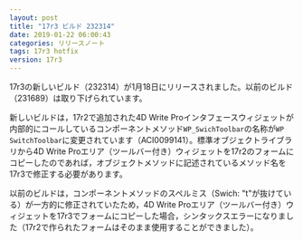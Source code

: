 ```yaml
---
layout: post
title: "17r3 ビルド 232314"
date: 2019-01-22 06:00:43
categories: リリースノート 
tags: 17r3 hotfix 
version: 17r3
---
```


17r3の新しいビルド（232314）が1月18日にリリースされました。以前のビルド（231689）は取り下げられています。

新しいビルドは，17r2で追加された4D Write Proインタフェースウィジェットが内部的にコールしているコンポーネントメソッド``WP_SwichToolbar``の名称が``WP SwitchToolbar``に変更されています（ACI0099141）。標準オブジェクトライブラリから4D Write Proエリア（ツールバー付き）ウィジェットを17r2のフォームにコピーしたのであれば，オブジェクトメソッドに記述されているメソッド名を17r3で修正する必要があります。

以前のビルドは，コンポーネントメソッドのスペルミス（Swich: "t"が抜けている）が一方的に修正されていたため，4D Write Proエリア（ツールバー付き）ウィジェットを17r3でフォームにコピーした場合，シンタックスエラーになりました（17r2で作られたフォームはそのまま使用することができました）。
